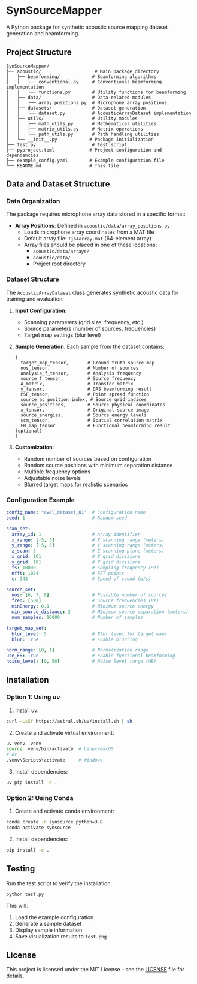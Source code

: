 # SynSourceMapper

A Python package for synthetic acoustic source mapping dataset generation and beamforming.

## Project Structure

```
SynSourceMapper/
├── acoustic/                    # Main package directory
│   ├── beamforming/            # Beamforming algorithms
│   │   ├── conventional.py     # Conventional beamforming implementation
│   │   └── functions.py        # Utility functions for beamforming
│   ├── data/                   # Data-related modules
│   │   └── array_positions.py  # Microphone array positions
│   ├── datasets/               # Dataset generation
│   │   └── dataset.py          # AcousticArrayDataset implementation
│   ├── utils/                  # Utility modules
│   │   ├── math_utils.py       # Mathematical utilities
│   │   ├── matrix_utils.py     # Matrix operations
│   │   └── path_utils.py       # Path handling utilities
│   └── __init__.py            # Package initialization
├── test.py                     # Test script
├── pyproject.toml             # Project configuration and dependencies
├── example_config.yaml        # Example configuration file
└── README.md                  # This file
```

## Data and Dataset Structure

### Data Organization

The package requires microphone array data stored in a specific format:

- **Array Positions**: Defined in `acoustic/data/array_positions.py`
  - Loads microphone array coordinates from a MAT file
  - Default array file: `Tj64array.mat` (64-element array)
  - Array files should be placed in one of these locations:
    - `acoustic/data/arrays/`
    - `acoustic/data/`
    - Project root directory

### Dataset Structure

The `AcousticArrayDataset` class generates synthetic acoustic data for training and evaluation:

1. **Input Configuration**:
   - Scanning parameters (grid size, frequency, etc.)
   - Source parameters (number of sources, frequencies)
   - Target map settings (blur level)

2. **Sample Generation**:
   Each sample from the dataset contains:
   ```
   (
     target_map_tensor,       # Ground truth source map
     nos_tensor,              # Number of sources
     analysis_f_tensor,       # Analysis frequency
     source_f_tensor,         # Source frequency
     A_matrix,                # Transfer matrix
     y_tensor,                # DAS beamforming result
     PSF_tensor,              # Point spread function
     source_ac_position_index, # Source grid indices
     source_positions,        # Source physical coordinates
     x_tensor,                # Original source image
     source_energies,         # Source energy levels
     scm_tensor,              # Spatial correlation matrix
     FB_map_tensor            # Functional beamforming result (optional)
   )
   ```

3. **Customization**:
   - Random number of sources based on configuration
   - Random source positions with minimum separation distance
   - Multiple frequency options
   - Adjustable noise levels
   - Blurred target maps for realistic scenarios

### Configuration Example

```yaml
config_name: "eval_dataset_01"  # Configuration name
seed: 1                         # Random seed

scan_set:
  array_id: 1                   # Array identifier
  x_range: [-5, 5]              # X scanning range (meters)
  y_range: [-5, 5]              # Y scanning range (meters)
  z_scan: 5                     # Z scanning plane (meters)
  x_grid: 101                   # X grid divisions
  y_grid: 101                   # Y grid divisions
  fs: 10000                     # Sampling frequency (Hz)
  nfft: 1024                    # FFT points
  c: 343                        # Speed of sound (m/s)

source_set:
  nos: [6, 7, 8]                # Possible number of sources
  freq: [500]                   # Source frequencies (Hz)
  minEnergy: 0.1                # Minimum source energy
  min_source_distance: 2        # Minimum source separation (meters)
  num_samples: 10000            # Number of samples

target_map_set:
  blur_level: 5                 # Blur level for target maps
  blur: True                    # Enable blurring

norm_range: [0, 1]              # Normalization range
use_FB: True                    # Enable functional beamforming
noise_level: [0, 50]            # Noise level range (dB)
```

## Installation

### Option 1: Using uv

1. Install uv:
```bash
curl -LsSf https://astral.sh/uv/install.sh | sh
```

2. Create and activate virtual environment:
```bash
uv venv .venv
source .venv/bin/activate  # Linux/macOS
# or
.venv\Scripts\activate     # Windows
```

3. Install dependencies:
```bash
uv pip install -e .
```

### Option 2: Using Conda

1. Create and activate conda environment:
```bash
conda create -n synsource python=3.8
conda activate synsource
```

2. Install dependencies:
```bash
pip install -e .
```

## Testing

Run the test script to verify the installation:
```bash
python test.py
```

This will:
1. Load the example configuration
2. Generate a sample dataset
3. Display sample information
4. Save visualization results to `test.png`

## License

This project is licensed under the MIT License - see the [LICENSE](LICENSE) file for details.
